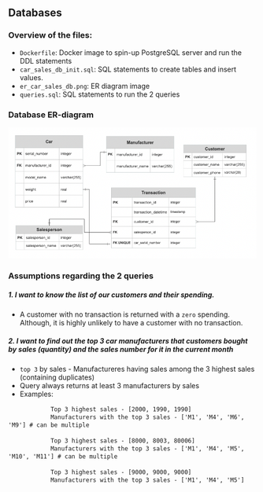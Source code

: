 ## Databases

### Overview of the files: 
<!-- toc -->
- `Dockerfile`: Docker image to spin-up PostgreSQL server and run the DDL statements
- `car_sales_db_init.sql`: SQL statements to create tables and insert values.
- `er_car_sales_db.png`: ER diagram image
- `queries.sql`: SQL statements to run the 2 queries 
<!-- tocstop -->

### Database ER-diagram 
![Model](er_car_sales_db.png)

### Assumptions regarding the 2 queries 

##### 1. I want to know the list of our customers and their spending.
- A customer with no transaction is returned with a `zero` spending. Although, it is highly unlikely to have a customer with no transaction. 

##### 2. I want to find out the top 3 car manufacturers that customers bought by sales (quantity) and the sales number for it in the current month
- `top 3` by sales - Manufactureres having sales among the 3 highest sales (containing duplicates)
- Query always returns at least 3 manufacturers by sales
- Examples: 
```
            Top 3 highest sales - [2000, 1990, 1990]  
            Manufacturers with the top 3 sales - ['M1', 'M4', 'M6', 'M9'] # can be multiple 
            
            Top 3 highest sales - [8000, 8003, 80006]  
            Manufacturers with the top 3 sales - ['M1', 'M4', 'M5', 'M10', 'M11'] # can be multiple 

            Top 3 highest sales - [9000, 9000, 9000]  
            Manufacturers with the top 3 sales - ['M1', 'M4', 'M5']
```
